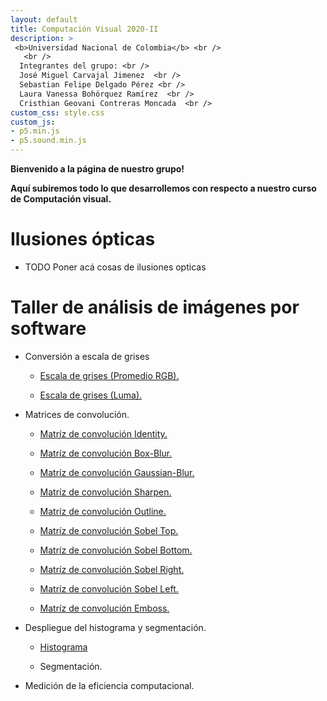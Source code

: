 ```yaml
---
layout: default
title: Computación Visual 2020-II
description: >
 <b>Universidad Nacional de Colombia</b> <br />
   <br />  
  Integrantes del grupo: <br />
  José Miguel Carvajal Jimenez  <br />
  Sebastian Felipe Delgado Pérez <br />
  Laura Vanessa Bohórquez Ramírez  <br />
  Cristhian Geovani Contreras Moncada  <br />
custom_css: style.css
custom_js:
- p5.min.js
- p5.sound.min.js
---
```

<p class="center-text">

<b>Bienvenido a la página de nuestro grupo!</b> 

</p>

<p class="center-text">

<b>Aquí subiremos todo lo que desarrollemos con respecto a nuestro curso de Computación visual.</b> 

</p>

<h1 class="center-text"> Ilusiones ópticas</h1>

- TODO Poner acá cosas de ilusiones opticas

<!-- [GUIA](http://127.0.0.1:4000/computacion-visual/guia/) -->
<h1 class="center-text">Taller de análisis de imágenes por software</h1> 

- Conversión a escala de grises

  - [Escala de grises (Promedio RGB).](https://sfdelgadop.github.io/computacion-visual/grises-promedio/)

  - [Escala de grises (Luma).](https://sfdelgadop.github.io/computacion-visual/grises-luma/)

- Matrices de convolución.

  - [Matríz de convolución Identity.](https://sfdelgadop.github.io/computacion-visual/identity-matrix/)

  - [Matríz de convolución Box-Blur.](https://sfdelgadop.github.io/computacion-visual/box-blur-matrix/)

  - [Matríz de convolución Gaussian-Blur.](https://sfdelgadop.github.io/computacion-visual/gaussian-blur-matrix/)

  - [Matríz de convolución Sharpen.](https://sfdelgadop.github.io/computacion-visual/sharpen-matrix/)

  - [Matríz de convolución Outline.](https://sfdelgadop.github.io/computacion-visual/outline-matrix/)

  - [Matríz de convolución Sobel Top.](https://sfdelgadop.github.io/computacion-visual/sobel-top-matrix/)

  - [Matríz de convolución Sobel Bottom.](https://sfdelgadop.github.io/computacion-visual/sobel-bottom-matrix/)

  - [Matríz de convolución Sobel Right.](https://sfdelgadop.github.io/computacion-visual/sobel-right-matrix/)

  - [Matríz de convolución Sobel Left.](https://sfdelgadop.github.io/computacion-visual/sobel-left-matrix/)
  
  - [Matríz de convolución Emboss.](https://sfdelgadop.github.io/computacion-visual/emboss-matrix/)

- Despliegue del histograma y segmentación.

  - [Histograma](https://sfdelgadop.github.io/computacion-visual/histograma/)

  - Segmentación.

- Medición de la eficiencia computacional.
